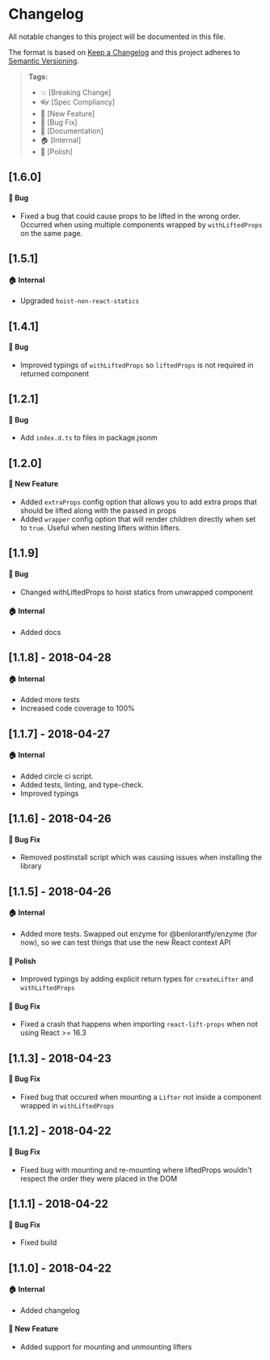 # Changelog
All notable changes to this project will be documented in this file.

The format is based on [Keep a Changelog](http://keepachangelog.com/en/1.0.0/)
and this project adheres to [Semantic Versioning](http://semver.org/spec/v2.0.0.html).

> **Tags:**
> - :boom:       [Breaking Change]
> - :eyeglasses: [Spec Compliancy]
> - :rocket:     [New Feature]
> - :bug:        [Bug Fix]
> - :memo:       [Documentation]
> - :house:      [Internal]
> - :nail_care:  [Polish]

## [1.6.0]
#### :bug: Bug
- Fixed a bug that could cause props to be lifted in the wrong order. Occurred when using multiple components wrapped by `withLiftedProps` on the same page.

## [1.5.1]
#### :house: Internal
- Upgraded `hoist-non-react-statics`

## [1.4.1]
#### :bug: Bug
- Improved typings of `withLiftedProps` so `liftedProps` is not required in returned component

## [1.2.1]
#### :bug: Bug
- Add `index.d.ts` to files in package.jsonm

## [1.2.0]
#### :rocket: New Feature
- Added `extraProps` config option that allows you to add extra props that should be lifted along with the passed in props
- Added `wrapper` config option that will render children directly when set to `true`. Useful when nesting lifters within lifters.

## [1.1.9]
#### :bug: Bug
- Changed withLiftedProps to hoist statics from unwrapped component

#### :house: Internal
- Added docs

## [1.1.8] - 2018-04-28
#### :house: Internal
- Added more tests
- Increased code coverage to 100%

## [1.1.7] - 2018-04-27
#### :house: Internal
- Added circle ci script. 
- Added tests, linting, and type-check. 
- Improved typings

## [1.1.6] - 2018-04-26
#### :bug: Bug Fix
- Removed postinstall script which was causing issues when installing the library

## [1.1.5] - 2018-04-26
#### :house: Internal
- Added more tests. Swapped out enzyme for @benlorantfy/enzyme (for now), so we can test things that use the new React context API

#### :nail_care: Polish
- Improved typings by adding explicit return types for `createLifter` and `withLiftedProps`

#### :bug: Bug Fix
- Fixed a crash that happens when importing `react-lift-props` when not using React >= 16.3

## [1.1.3] - 2018-04-23
#### :bug: Bug Fix
- Fixed bug that occured when mounting a `Lifter` not inside a component wrapped in `withLiftedProps`

## [1.1.2] - 2018-04-22
#### :bug: Bug Fix
- Fixed bug with mounting and re-mounting where liftedProps wouldn't respect the order they were placed in the DOM

## [1.1.1] - 2018-04-22
#### :bug: Bug Fix
- Fixed build

## [1.1.0] - 2018-04-22
#### :house: Internal
- Added changelog

#### :rocket: New Feature
- Added support for mounting and unmounting lifters
